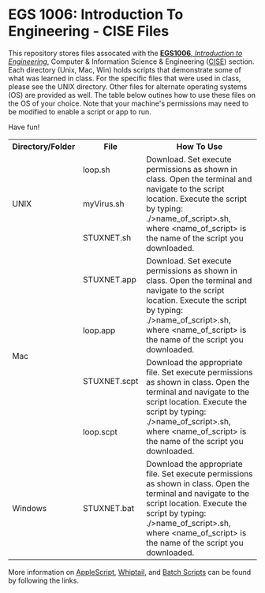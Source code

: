 # EGS 1006: Introduction To Engineering - CISE Files

This repository stores files assocated with the [**EGS1006**, *Introduction to Engineering*](https://www.cise.ufl.edu/~tarce/egs1006.html), Computer & Information Science & Engineering ([CISE](https://www.cise.ufl.edu/)) section.  Each directory (Unix, Mac, Win) holds scripts that demonstrate some of what was learned in class.  For the specific files that were used in class, please see the UNIX directory.  Other files for alternate operating systems (OS) are provided as well.  The table below outines how to use these files on the OS of your choice.  Note that your machine's permissions may need to be modified to enable a script or app to run.  

Have fun!

<table>
  <tr>
    <th>Directory/Folder</th>
    <th>File</th>
    <th>How To Use</th>    
  </tr>
  <tr>
    <td rowspan="3">UNIX</td>
    <td>loop.sh</td>
    <td rowspan="3">Download. Set execute permissions as shown in class.  Open the terminal and navigate to the script location.  Execute the script by typing: ./&gtname_of_script&gt.sh, where &ltname_of_script&gt is the name of the script you downloaded.</td>
  </tr>
  <tr>
    <td>myVirus.sh</td>
  </tr>
  <tr>
    <td>STUXNET.sh</td>
  </tr>
  <tr>
    <td rowspan="4">Mac</td>
    <td>STUXNET.app</td>
    <td rowspan="2">Download. Set execute permissions as shown in class.  Open the terminal and navigate to the script location.  Execute the script by typing: ./&gtname_of_script&gt.sh, where &ltname_of_script&gt is the name of the script you downloaded.</td>
  </tr>
  <tr>
    <td>loop.app</td>
  </tr>
  <tr>
    <td>STUXNET.scpt</td>
    <td rowspan="2">Download the appropriate file. Set execute permissions as shown in class.  Open the terminal and navigate to the script location.  Execute the script by typing: ./&gtname_of_script&gt.sh, where &ltname_of_script&gt is the name of the script you downloaded.</td>
  </tr>
  <tr>
    <td>loop.scpt</td>
  </tr>
    <tr>
    <td>Windows</td>
    <td>STUXNET.bat</td>
    <td>Download the appropriate file. Set execute permissions as shown in class.  Open the terminal and navigate to the script location.  Execute the script by typing: ./&gtname_of_script&gt.sh, where &ltname_of_script&gt is the name of the script you downloaded.</td>
  </tr>
</table>

More information on [AppleScript](https://developer.apple.com/library/archive/documentation/LanguagesUtilities/Conceptual/MacAutomationScriptingGuide/DisplayDialogsandAlerts.html#//apple_ref/doc/uid/TP40016239-CH15-SW1), [Whiptail](https://en.wikibooks.org/wiki/Bash_Shell_Scripting/Whiptail), and [Batch Scripts](https://www.instructables.com/id/Very-Basic-Batch-Tutorial/) can be found by following the links.
